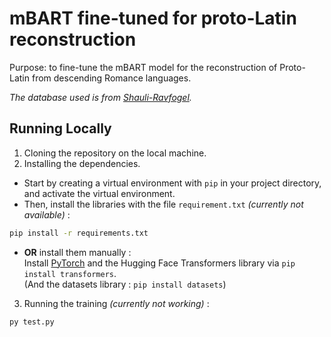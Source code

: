 # mBART fine-tuned for proto-Latin reconstruction
Purpose: to fine-tune the mBART model for the reconstruction of Proto-Latin from descending Romance languages.

*The database used is from [Shauli-Ravfogel](https://github.com/shauli-ravfogel/Latin-Reconstruction-NAACL).*

## Running Locally

1. Cloning the repository on the local machine.
2. Installing the dependencies.
 - Start by creating a virtual environment with `pip` in your project directory, and activate the virtual environment.
 - Then, install the libraries with the file `requirement.txt` *(currently not available)* :
 ```bash 
 pip install -r requirements.txt
 ```
 
 - **OR** install them manually :<br> 
 Install [PyTorch](https://pytorch.org/get-started/locally/) and the Hugging Face Transformers library via `pip install transformers`.<br>
 (And the datasets library : `pip install datasets`) 

3. Running the training *(currently not working)* :
```bash
py test.py
```
